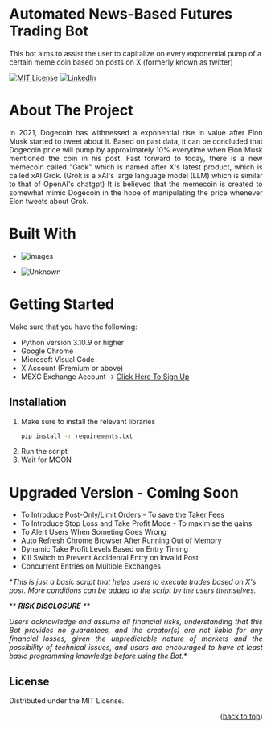 

# Automated News-Based Futures Trading Bot

This bot aims to assist the user to capitalize on every exponential pump of a certain meme coin based on posts on X (formerly known as twitter)


<!-- Improved compatibility of back to top link: See: https://github.com/pull/73 -->
<a name="readme-top"></a>
<!--
*** Thanks for checking out the Best-README-Template. If you have a suggestion
*** that would make this better, please fork the repo and create a pull request
*** or simply open an issue with the tag "enhancement".
*** Don't forget to give the project a star!
*** Thanks again! Now go create something AMAZING! :D
-->



<!-- PROJECT SHIELDS -->
<!--
*** I'm using markdown "reference style" links for readability.
*** Reference links are enclosed in brackets [ ] instead of parentheses ( ).
*** See the bottom of this document for the declaration of the reference variables
*** for contributors-url, forks-url, etc. This is an optional, concise syntax you may use.
*** https://www.markdownguide.org/basic-syntax/#reference-style-links
-->
[![MIT License][license-shield]][license-url]
[![LinkedIn][linkedin-shield]][linkedin-url]





<!-- TABLE OF CONTENTS 
<details>
  <summary>Table of Contents</summary>
  <ol>
    <li>
      <a href="#about-the-project">About The Project</a>
      <ul>
        <li><a href="#built-with">Built With</a></li>
      </ul>
    </li>
    <li>
      <a href="#getting-started">Getting Started</a>
      <ul>
        <li><a href="#prerequisites">Prerequisites</a></li>
        <li><a href="#installation">Installation</a></li>
      </ul>
    </li>
    <li><a href="#usage">Usage</a></li>
    <li><a href="#roadmap">Roadmap</a></li>
    <li><a href="#contributing">Contributing</a></li>
    <li><a href="#license">License</a></li>
    <li><a href="#contact">Contact</a></li>
    <li><a href="#acknowledgments">Acknowledgments</a></li>
  </ol>
</details>-->



<!-- ABOUT THE PROJECT -->
# About The Project

 <div align="justify">In 2021, Dogecoin has withnessed a exponential rise in value after Elon Musk started to tweet about it. Based on past data, it can be concluded that Dogecoin price will pump by approximately 10% everytime when Elon Musk mentioned the coin in his post. Fast forward to today, there is a new memecoin called "Grok" which is named after X's latest product, which is called xAI Grok. (Grok is a xAI's large language model (LLM) which is similar to that of OpenAI's chatgpt) It is believed that the memecoin is created to somewhat mimic Dogecoin in the hope of manipulating the price whenever Elon tweets about Grok.</div>

# Built With

* ![images](https://github.com/zhiming97/automated-futures-trading-news-based/assets/97498951/e6a2b4a4-ce0f-4c6e-ae2c-3c3ad01e5305)


* ![Unknown](https://github.com/zhiming97/automated-futures-trading-news-based/assets/97498951/9a489c4c-2e9c-42c8-8207-8142754f926f)



<!-- GETTING STARTED -->
# Getting Started

Make sure that you have the following:
* Python version 3.10.9 or higher
* Google Chrome
* Microsoft Visual Code
* X Account (Premium or above)
* MEXC Exchange Account -> [Click Here To Sign Up](https://www.mexc.com/register?inviteCode=1ejuH)



## Installation

1. Make sure to install the relevant libraries
   ```sh
   pip install -r requirements.txt
   ```
2. Run the script
3. Wait for MOON

# Upgraded Version - Coming Soon
* To Introduce Post-Only/Limit Orders - To save the Taker Fees
* To Introduce Stop Loss and Take Profit Mode - To maximise the gains
* To Alert Users When Someting Goes Wrong
* Auto Refresh Chrome Browser After Running Out of Memory
* Dynamic Take Profit Levels Based on Entry Timing
* Kill Switch to Prevent Accidental Entry on Invalid Post
* Concurrent Entries on Multiple Exchanges

**This is just a basic script that helps users to execute trades based on X's post. More conditions can be added to the script by the users themselves.*

** **<i>RISK DISCLOSURE** **

<div align="justify">Users acknowledge and assume all financial risks, understanding that this Bot provides no guarantees, and the creator(s) are not liable for any financial losses, given the unpredictable nature of markets and the possibility of technical issues, and users are encouraged to have at least basic programming knowledge before using the Bot.</i>*</div>

<!-- LICENSE -->
## License

Distributed under the MIT License.

<p align="right">(<a href="#readme-top">back to top</a>)</p>



<!-- MARKDOWN LINKS & IMAGES -->
<!-- https://www.markdownguide.org/basic-syntax/#reference-style-links -->

[license-shield]: https://img.shields.io/github/license/othneildrew/Best-README-Template.svg?style=for-the-badge
[license-url]: https://github.com/blob/master/LICENSE.txt
[linkedin-shield]: https://img.shields.io/badge/-LinkedIn-black.svg?style=for-the-badge&logo=linkedin&colorB=555
[linkedin-url]: https://linkedin.com/in/zhiming97
[Click Here To Sign Up]: https://www.mexc.com/register?inviteCode=1ejuH

[Next.js]: https://1000logos.net/wp-content/uploads/2020/08/Python-Logo.jpg
[Next-url]: https://nextjs.org/

